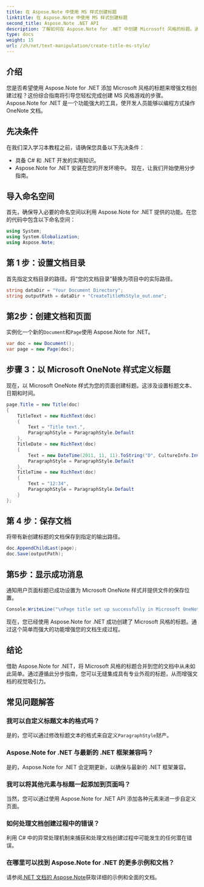 ```yaml
---
title: 在 Aspose.Note 中使用 MS 样式创建标题
linktitle: 在 Aspose.Note 中使用 MS 样式创建标题
second_title: Aspose.Note .NET API
description: 了解如何在 Aspose.Note for .NET 中创建 Microsoft 风格的标题。通过这个易于理解的教程提升您的文档演示。
type: docs
weight: 15
url: /zh/net/text-manipulation/create-title-ms-style/
---
```

## 介绍
您是否希望使用 Aspose.Note for .NET 添加 Microsoft 风格的标题来增强文档创建过程？这份综合指南将引导您轻松完成创建 MS 风格游戏的步骤。 Aspose.Note for .NET 是一个功能强大的工具，使开发人员能够以编程方式操作 OneNote 文档。
## 先决条件
在我们深入学习本教程之前，请确保您具备以下先决条件：
- 具备 C# 和 .NET 开发的实用知识。
- Aspose.Note for .NET 安装在您的开发环境中。
现在，让我们开始使用分步指南。
## 导入命名空间
首先，确保导入必要的命名空间以利用 Aspose.Note for .NET 提供的功能。在您的代码中包含以下命名空间：
```csharp
using System;
using System.Globalization;
using Aspose.Note;
```
## 第 1 步：设置文档目录
首先指定文档目录的路径。将“您的文档目录”替换为项目中的实际路径。
```csharp
string dataDir = "Your Document Directory";
string outputPath = dataDir + "CreateTitleMsStyle_out.one";
```
## 第2步：创建文档和页面
实例化一个新的`Document`和`Page`使用 Aspose.Note for .NET。
```csharp
var doc = new Document();
var page = new Page(doc);
```
## 步骤 3：以 Microsoft OneNote 样式定义标题
现在，以 Microsoft OneNote 样式为您的页面创建标题。这涉及设置标题文本、日期和时间。
```csharp
page.Title = new Title(doc)
{
    TitleText = new RichText(doc)
    {
        Text = "Title text.",
        ParagraphStyle = ParagraphStyle.Default
    },
    TitleDate = new RichText(doc)
    {
        Text = new DateTime(2011, 11, 11).ToString("D", CultureInfo.InvariantCulture),
        ParagraphStyle = ParagraphStyle.Default
    },
    TitleTime = new RichText(doc)
    {
        Text = "12:34",
        ParagraphStyle = ParagraphStyle.Default
    }
};
```
## 第 4 步：保存文档
将带有新创建标题的文档保存到指定的输出路径。
```csharp
doc.AppendChildLast(page);
doc.Save(outputPath);
```
## 第5步：显示成功消息
通知用户页面标题已成功设置为 Microsoft OneNote 样式并提供文件的保存位置。
```csharp
Console.WriteLine("\nPage title set up successfully in Microsoft OneNote style.\nFile saved at " + outputPath);
```
现在，您已经使用 Aspose.Note for .NET 成功创建了 Microsoft 风格的标题。通过这个简单而强大的功能增强您的文档生成过程。
## 结论
借助 Aspose.Note for .NET，将 Microsoft 风格的标题合并到您的文档中从未如此简单。通过遵循此分步指南，您可以无缝集成具有专业外观的标题，从而增强文档的视觉吸引力。
## 常见问题解答
### 我可以自定义标题文本的格式吗？
是的，您可以通过修改标题文本的格式来自定义`ParagraphStyle`财产。
### Aspose.Note for .NET 与最新的 .NET 框架兼容吗？
是的，Aspose.Note for .NET 会定期更新，以确保与最新的 .NET 框架兼容。
### 我可以将其他元素与标题一起添加到页面吗？
当然，您可以通过使用 Aspose.Note for .NET API 添加各种元素来进一步自定义页面。
### 如何处理文档创建过程中的错误？
利用 C# 中的异常处理机制来捕获和处理文档创建过程中可能发生的任何潜在错误。
### 在哪里可以找到 Aspose.Note for .NET 的更多示例和文档？
请参阅[.NET 文档的 Aspose.Note](https://reference.aspose.com/note/net/)获取详细的示例和全面的文档。